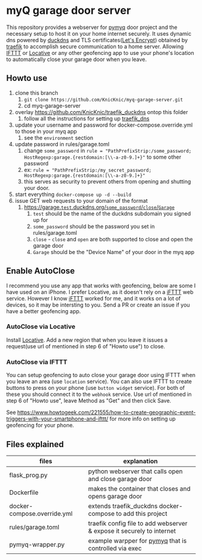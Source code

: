 # myQ garage door server
This repository provides a webserver for [pymyq](https://github.com/arraylabs/pymyq) door project and the necessary setup to host it on your home internet securely. It uses dynamic dns powered by [duckdns](https://duckdns.org) and TLS certificates([Let's Encrypt](https://letsencrypt.org)) obtained by [traefik](https://traefik.io) to accomplish secure communication to a home server. Allowing [IFTTT](https://ifttt.com) or [Locative](https://apps.apple.com/us/app/locative/id725198453) or any other geofencing app to use your phone's location to automatically close your garage door when you leave.

## Howto use
1. clone this branch
    1. `git clone https://github.com/KnicKnic/myq-garage-server.git`
    1. cd myq-garage-server
1. overlay https://github.com/KnicKnic/traefik_duckdns ontop this folder
    1. follow all the instructions for setting up [traefik_dns](https://github.com/KnicKnic/traefik_duckdns/blob/master/README.md)
1. update your username and password for docker-compose.override.yml to those in your myq app
    1. see the `environment` section
1. update password in rules/garage.toml
    1. change `some_password` in `rule = "PathPrefixStrip:/some_password; HostRegexp:garage.{restdomain:[\\-a-z0-9.]+}"` to some other password
    1. ex: `rule = "PathPrefixStrip:/my_secret_password; HostRegexp:garage.{restdomain:[\\-a-z0-9.]+}"`
    1. this serves as security to prevent others from opening and shutting your door.
1. start everything `docker-compose up -d --build`
1. issue GET web requests to your domain of the format
    1. [https://garage.`test`.duckdns.org/`some_password`/`close`/`Garage`](https://garage.test.duckdns.org/some_password/close/Garage)
        1. `test` should be the name of the duckdns subdomain you signed up for
        1. `some_password` should be the password you set in rules/garage.toml
        1. `close` - `close` and `open` are both supported to close and open the garage door
        1. `Garage` should be the "Device Name" of your door in the myq app

## Enable AutoClose
I recommend you use any app that works with geofencing, below are some I have used on an iPhone. I prefer Locative, as it doesn't rely on a [iFTTT](https://ifttt.com) web service. However I know [iFTTT](https://ifttt.com) worked for me, and it works on a lot of devices, so it may be intersting to you. Send a PR or create an issue if you have a better geofencing app.
### AutoClose via Locative
Install [Locative](https://apps.apple.com/us/app/locative/id725198453). Add a new region that when you leave it issues a request(use url of mentioned in step 6 of "Howto use") to close. 
### AutoClose via IFTTT
You can setup geofencing to auto close your garage door using IFTTT when you leave an area (use `location` service). You can also use IFTTT to create buttons to press on your phone (use `button widget` service). For both of these you should connect it to the `webhook` service. Use url of mentioned in step 6 of "Howto use", leave Method as "Get" and then click Save.

See https://www.howtogeek.com/221555/how-to-create-geographic-event-triggers-with-your-smartphone-and-ifttt/ for more info on setting up geofencing for your phone.

## Files explained
files | explanation
--- | ---
flask_prog.py | python webserver that calls open and close garage door
Dockerfile | makes the container that closes and opens garage door
docker-compose.override.yml | extends traefik_duckdns docker-compose to add this project
rules/garage.toml | traefik config file to add webserver & expose it securely to internet
pymyq-wrapper.py | example warpper for [pymyq](https://github.com/arraylabs/pymyq) that is controlled via exec

